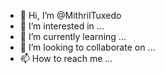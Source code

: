 - 👋 Hi, I’m @MithrilTuxedo
- 👀 I’m interested in ...
- 🌱 I’m currently learning ...
- 💞️ I’m looking to collaborate on ...
- 📫 How to reach me ...

<!---
MithrilTuxedo/MithrilTuxedo is a ✨ special ✨ repository because its `README.md` (this file) appears on your GitHub profile.
You can click the Preview link to take a look at your changes.
--->
